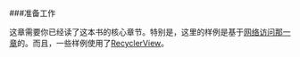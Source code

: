 ###准备工作

这章需要你已经读了这本书的核心章节。特别是，这里的样例是基于[网络访问那一章](https://github.com/jinyulei0710/The-Busy-Coder-s-Guide-to-Android-Development/tree/master/InternetAccess)的。而且，一些样例使用了[RecyclerView](https://github.com/jinyulei0710/The-Busy-Coder-s-Guide-to-Android-Development/tree/master/RecyclerView)。
